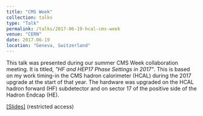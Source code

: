 ```yaml
---
title: "CMS Week"
collection: talks
type: "Talk"
permalink: /talks/2017-06-19-hcal-cms-week
venue: "CERN"
date: 2017-06-19
location: "Geneva, Switzerland"
---
```


This talk was presented during our summer CMS Week collaboration meeting. It is titled, <i>"HF and HEP17 Phase Settings in 2017"</i>. This is based on my work timing-in the CMS hadron calorimeter (HCAL) during the 2017 upgrade at the start of that year. The hardware was upgraded on the HCAL hadron forward (HF) subdetector and on sector 17 of the positive side of the Hadron Endcap (HE).

[[Slides]](https://indico.cern.ch/event/645440) (restricted access)
